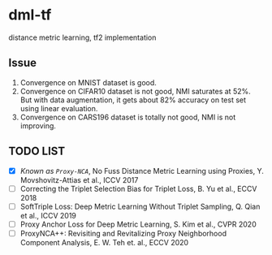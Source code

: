 # dml-tf
distance metric learning, tf2 implementation


## Issue

1. Convergence on MNIST dataset is good.  
2. Convergence on CIFAR10 dataset is not good, NMI saturates at 52%.  
    But with data augmentation, it gets about 82% accuracy on test set using linear evaluation.  
3. Convergence on CARS196 dataset is totally not good, NMI is not improving.  

## TODO LIST

- [x] *Known as `Proxy-NCA`*, No Fuss Distance Metric Learning using Proxies, Y. Movshovitz-Attias et al., ICCV 2017
- [ ] Correcting the Triplet Selection Bias for Triplet Loss, B. Yu et al., ECCV 2018
- [ ] SoftTriple Loss: Deep Metric Learning Without Triplet Sampling, Q. Qian et al., ICCV 2019
- [ ] Proxy Anchor Loss for Deep Metric Learning, S. Kim et al., CVPR 2020
- [ ] ProxyNCA++: Revisiting and Revitalizing Proxy Neighborhood Component Analysis, E. W. Teh et. al., ECCV 2020